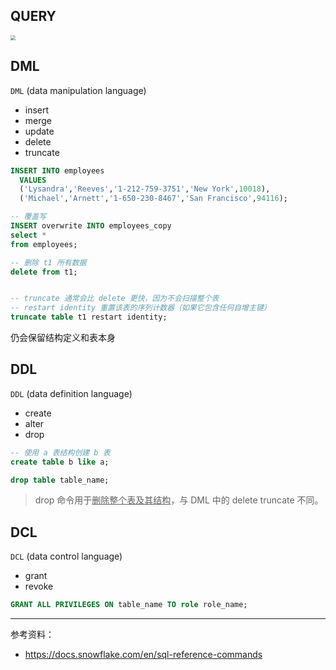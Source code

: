 
## QUERY


<img src="https://img-1301102143.cos.ap-beijing.myqcloud.com/20231022224708.png"  style="zoom:50%;">



## DML

`DML`  (data manipulation language)

- insert
- merge
- update
- delete
- truncate

```sql
INSERT INTO employees
  VALUES
  ('Lysandra','Reeves','1-212-759-3751','New York',10018),
  ('Michael','Arnett','1-650-230-8467','San Francisco',94116);

-- 覆盖写
INSERT overwrite INTO employees_copy
select *
from employees;
```

```sql
-- 删除 t1 所有数据
delete from t1;


-- truncate 通常会比 delete 更快，因为不会扫描整个表
-- restart identity 重置该表的序列计数器（如果它包含任何自增主键）
truncate table t1 restart identity;
```

仍会保留结构定义和表本身




## DDL

`DDL`  (data definition language)


- create
- alter
- drop


```sql
-- 使用 a 表结构创建 b 表
create table b like a;

drop table table_name;
```

> drop 命令用于<u>删除整个表及其结构</u>，与 DML 中的 delete truncate 不同。



## DCL

`DCL`  (data control language)


- grant
- revoke


```sql
GRANT ALL PRIVILEGES ON table_name TO role role_name;
```


------------

参考资料：
- https://docs.snowflake.com/en/sql-reference-commands

